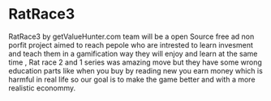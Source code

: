 # RatRace3
 RatRace3 by getValueHunter.com team will be a open Source free ad non porfit project aimed to reach pepole who are intrested to learn invesment and teach them in a gamification way they will enjoy and learn at the same time , Rat race 2 and 1 series was amazing move but they have some wrong education parts like when you buy by reading new you earn money which is harmful in real life so our goal is to make the game better and with a more realistic econommy. 
